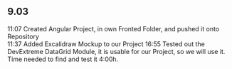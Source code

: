 ## 9.03
11:07 Created Angular Project, in own Fronted Folder, and pushed it onto Repository\
11:37 Added Excalidraw Mockup to our Project
16:55 Tested out the DevExtreme DataGrid Module, it is usable for our Project, so we will use it.
Time needed to find and test it 4:00h.

